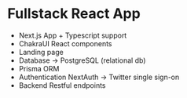 # Fullstack React App

* Next.js App + Typescript support
* ChakraUI React components
* Landing page
* Database -> PostgreSQL (relational db)
* Prisma ORM
* Authentication NextAuth -> Twitter single sign-on
* Backend Restful endpoints

